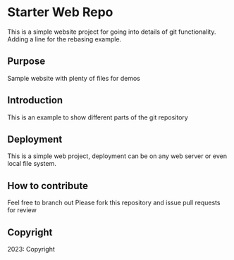 # Starter Web Repo

This is a simple website project for going into details of git functionality. Adding a line for the rebasing example.

## Purpose

Sample website with plenty of files for demos

## Introduction

This is an example to show different parts of the git repository

## Deployment

This is a simple web project, deployment can be on any web server or even local file system.

## How to contribute

Feel free to branch out
Please fork this repository and issue pull requests for review

## Copyright

2023: Copyright